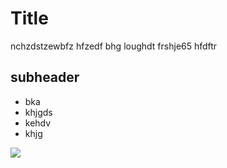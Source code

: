 # Title

nchzdstzewbfz hfzedf bhg loughdt frshje65 hfdftr

## subheader
* bka
* khjgds
* kehdv
* khjg

<img src="https://images.app.goo.gl/yMEyiLBhqUXS9U6B7"/>
